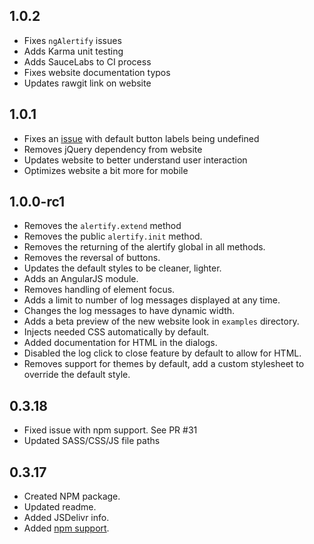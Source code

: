 ## 1.0.2

- Fixes `ngAlertify` issues
- Adds Karma unit testing
- Adds SauceLabs to CI process
- Fixes website documentation typos
- Updates rawgit link on website

## 1.0.1

- Fixes an [issue](https://github.com/alertifyjs/alertify.js/issues/40) with default button labels being undefined
- Removes jQuery dependency from website
- Updates website to better understand user interaction
- Optimizes website a bit more for mobile

## 1.0.0-rc1

- Removes the `alertify.extend` method
- Removes the public `alertify.init` method.
- Removes the returning of the alertify global in all methods.
- Removes the reversal of buttons.
- Updates the default styles to be cleaner, lighter.
- Adds an AngularJS module.
- Removes handling of element focus.
- Adds a limit to number of log messages displayed at any time.
- Changes the log messages to have dynamic width.
- Adds a beta preview of the new website look in `examples` directory.
- Injects needed CSS automatically by default.
- Added documentation for HTML in the dialogs.
- Disabled the log click to close feature by default to allow for HTML.
- Removes support for themes by default, add a custom stylesheet to override
  the default style.

## 0.3.18

- Fixed issue with npm support. See PR #31
- Updated SASS/CSS/JS file paths

## 0.3.17

- Created NPM package.
- Updated readme.
- Added JSDelivr info.
- Added [npm support](https://github.com/alertifyjs/alertify.js/pull/26).
